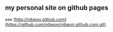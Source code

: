 ## my personal site on github pages

see [http://nibeon.github.com](https://github.com/nibeon/nibeon.github.com.git)